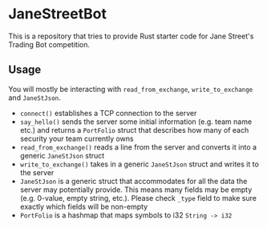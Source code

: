 # JaneStreetBot

This is a repository that tries to provide Rust starter code for
Jane Street's Trading Bot competition.

## Usage

You will mostly be interacting with `read_from_exchange`, `write_to_exchange`
and `JaneStJson`.

 - `connect()` establishes a TCP connection to the server
 - `say_hello()` sends the server some initial information (e.g. team name etc.)
   and returns a `PortFolio` struct that describes how many of each security your team
   currently owns
 - `read_from_exchange()` reads a line from the server and converts it into a generic
   `JaneStJson` struct
 - `write_to_exchange()` takes in a generic `JaneStJson` struct and writes it to the server
 - `JaneStJson` is a generic struct that accommodates for all the data the server may
   potentially provide. This means many fields may be empty (e.g. 0-value, empty string, etc.).
   Please check `_type` field to make sure exactly which fields will be non-empty
 - `PortFolio` is a hashmap that maps symbols to i32 `String -> i32`
